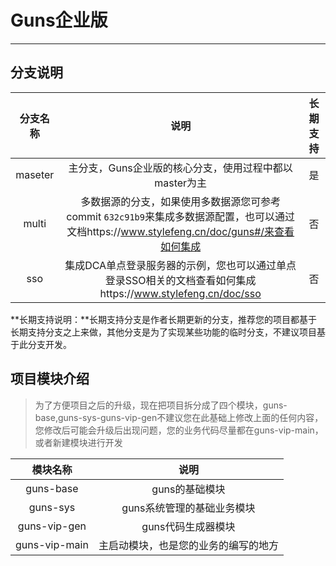 # Guns企业版

---

## 分支说明

| 分支名称 | 说明  | 长期支持 |
| :---: | :---: | :---: | 
| maseter | 主分支，Guns企业版的核心分支，使用过程中都以master为主 | 是 |
| multi | 多数据源的分支，如果使用多数据源您可参考commit `632c91b9`来集成多数据源配置，也可以通过文档https://www.stylefeng.cn/doc/guns#/来查看如何集成 | 否 |
| sso | 集成DCA单点登录服务器的示例，您也可以通过单点登录SSO相关的文档查看如何集成https://www.stylefeng.cn/doc/sso | 否 |

**长期支持说明：**长期支持分支是作者长期更新的分支，推荐您的项目都基于长期支持分支之上来做，其他分支是为了实现某些功能的临时分支，不建议项目基于此分支开发。

## 项目模块介绍

> 为了方便项目之后的升级，现在把项目拆分成了四个模块，guns-base,guns-sys-guns-vip-gen不建议您在此基础上修改上面的任何内容，您修改后可能会升级后出现问题，您的业务代码尽量都在guns-vip-main，或者新建模块进行开发

| 模块名称 | 说明 |
| :---: | :---: |
| guns-base | guns的基础模块 | 
| guns-sys | guns系统管理的基础业务模块 |
| guns-vip-gen | guns代码生成器模块 |
| guns-vip-main | 主启动模块，也是您的业务的编写的地方 |

